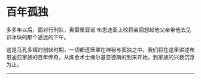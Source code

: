 # 百年孤独

多多年以后，面对行刑队，奥雷里亚诺·布恩迪亚上校将会回想起他父亲带他去见识冰块的那个遥远的下午。

这是马孔多镇的创始时期，一切都还笼罩在神秘与孤独之中。我们将在这里讲述布恩迪亚家族的百年传奇，从炼金术士梅尔基亚德斯的到来开始，到家族的兴衰沉浮为止。

---

